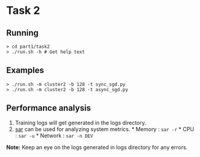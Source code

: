 # Task 2

## Running
```
> cd part1/task2
> ./run.sh -h # Get help text
```

## Examples
```
> ./run.sh -m cluster2 -b 128 -t sync_sgd.py
> ./run.sh -m cluster2 -b 128 -t async_sgd.py
```

## Performance analysis
1. Training logs will get generated in the logs directory.
2. [sar](https://en.wikipedia.org/wiki/Sar_(Unix)) can be used for analyzing
   system metrics.
       * Memory  : `sar -r`
       * CPU     : `sar -u`
       * Network : `sar -n DEV`

**Note:** Keep an eye on the logs generated in logs directory for any errors.

